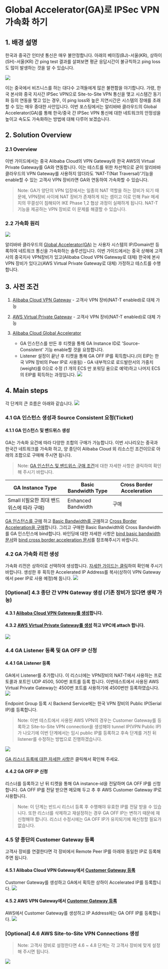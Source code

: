 
# Global Accelerator(GA)로 IPSec VPN 가속화 하기

## 1. 배경  설명 
한국과 중국간 인터넷 통신은 매우 불안정합니다. 아래의 베이징(BJ)-서울(KR), 상하이(SH)-서울(KR) 간 ping test 결과를 살펴보면 평균 응답시간이 불규칙하고 ping loss 도 많이 발생하는 것을 알 수 있습니다. 

![](https://github.com/rnlduaeo/alibaba/blob/master/pingtime.png?raw=true)

이는 중국에서 비즈니스를 하는 대다수 고객들에게 많은 불편함을 야기합니다. 가령, 한국 본사와 중국 지사간 IPSec VPN으로 Site-to-Site VPN 통신을 맺고 시스템간 동기화 등의 연동을 맺고 있는 경우, 이 ping loss와 높은 지연시간은 시스템의 장애를 초래할 수 있는 매우 중대한 사안입니다. 
이번 포스팅에서는 알리바바 클라우드의 Global Accelerator(GA)를 통해 한국/중국 간 IPSec VPN 통신에 대한 네트워크의 안정성을 높이고 속도도 가속화하는 방법에 대해 다루어 보겠습니다. 

## 2. Solution Overview
### 2.1 Overview
이번 가이드에서는 중국 Alibaba Cloud의 VPN Gateway와 한국 AWS의 Virtual Private Gateway를 GA와 연동합니다. 이는 테스트를 위한 차선책으로 굳이 알리바바 클라우드의 VPN Gateway를 사용하지 않더라도 'NAT-T(Nat Traversal)'기능을 enable할 수 있는 고객사 VPN 장비라면 GA와 연동하여 가속화할 수 있습니다.
> Note: GA가 양단의 VPN 입장에서는 일종의 NAT 역할을 하는 장비가 되기 때문에, VPN장비 사이에 NAT 장비가 존재하게 되는 셈이고 이로 인해 Pair 메세지의 무결성이 침해되어 IKE Phase 1,2 협상 과정이 실패하게 됩니다. NAT-T 기능을 제공하는 VPN 장비로 이 문제를 해결할 수 있습니다. 

### 2.2 가속화 원리 
![](https://github.com/rnlduaeo/alibaba/blob/master/VPNoverGA.png?raw=true)

알리바바 클라우드의 [Global Accelerator(GA)](https://www.alibabacloud.com/help/doc-detail/153189.htm?spm=a2c63.l28256.b99.5.82586796Hc8DP7)
는 사용자 시스템의 IP/Domain만 등록하여 네트워크 통신을 가속화하는 솔루션입니다. 이번 가이드에서는 중국 상해에 고객사의 중국지사 VPN장비가 있고(Alibaba Cloud VPN Gateway로 대체) 한국에 본사 VPN 장비가 있다고(AWS Virtual Private Gateway로 대체) 가정하고 테스트를 수행합니다. 

## 3. 사전  조건 
1. [Alibaba Cloud VPN Gateway](https://www.alibabacloud.com/help/doc-detail/64960.htm?spm=a2c63.l28256.b99.5.5d6ae889hLNiHt) - 고객사 VPN 장비(NAT-T enabled)로 대체 가능
2. [AWS Virtual Private Gateway](https://docs.aws.amazon.com/ko_kr/vpn/latest/s2svpn/how_it_works.html) - 고객사 VPN 장비(NAT-T enabled)로 대체 가능
3. [Alibaba Cloud Global Accelerator](https://www.alibabacloud.com/help/doc-detail/153189.htm?spm=a2c63.l28256.b99.5.82586796Hc8DP7) 
	 
	* GA 인스턴스를 만든 후 티켓을 통해 GA Instance ID로 'Source-Consistent' 기능 enable할 것을 요청합니다. 	
	* Listener 설정이 끝난 후 티켓을 통해 GA OFF IP를 획득합니다.(이 EIP는 한국 VPN 장비의 Peer IP로 사용됨) - GA 내부적으로 로드발란서의 가중치(weight)를 0으로 수정 (1 개의 ECS 만 포워딩 용으로 예약)하고 나머지 ECS의 EIP를 획득하는 과정입니다. 
	![](https://github.com/rnlduaeo/alibaba/blob/master/Screen%20Shot%202021-07-02%20at%2011.20.04%20AM.png?raw=true)


## 4. Main steps
각 단계의 큰 흐름은 아래와 같습니다. 
![](https://github.com/rnlduaeo/alibaba/blob/master/Picture1.png?raw=true)
### 4.1 GA 인스턴스 생성과 Source Consistent 요청(Ticket)
#### 4.1.1 GA 인스턴스 및 밴드위스 생성
GA는 가속화 요건에 따라 다양한 조합의 구매가 가능합니다. 이번 시나리오는 중국과 한국간 네트워크를 가속화 하고, 양 종단이 Alibaba Cloud 외 리소스인 조건이므로 아래의 조합으로 구매해 주시면 됩니다. 
> Note: [GA 인스턴스 및 밴드위스 구매 조건](https://www.alibabacloud.com/help/doc-detail/153194.htm?spm=a2c63.p38356.b99.10.571c2e24WeD1J9)에 대한 자세한 사항은 클릭하여 확인해 주시기 바랍니다. 

|GA Instance Type|Basic Bandwidth Type|Cross Border Acceleration |
|---|---|---|
|Small I(필요한 최대 밴드위스에 따라 구매)|Enhanced Bandwidth|구매|


[GA 인스턴스를 구매](https://www.alibabacloud.com/help/doc-detail/153200.htm?spm=a2c63.p38356.b99.22.3e8d3ec5YMYcrz) 하고 [Basic Bandwidth를 구매](https://www.alibabacloud.com/help/doc-detail/153205.htm?spm=a2c63.p38356.b99.27.111077493Kolwl)하고 [Cross Border Acceleration을 구매](https://www.alibabacloud.com/help/doc-detail/155107.htm?spm=a2c63.p38356.b99.35.4f37763eng34lg)합니다. 
그리고 구매한 Basic Bandwidth와 Cross Bandwidth를 GA 인스턴스에 bind합니다. 바인딩에 대한 자세한 사항은 [bind basic bandwidth 문서](https://www.alibabacloud.com/help/doc-detail/153206.htm?spm=a2c63.p38356.b99.28.34528816XU1IGd)와 [bind cross border acceleration 문서](https://www.alibabacloud.com/help/doc-detail/155108.htm?spm=a2c63.p38356.b99.36.4095289crKAgox)를 참조해주시기 바랍니다.

### 4.2 GA 가속화 리전 생성
가속화 리전은 상하이로 선택하여 생성합니다. [자세한 가이드는 클릭](https://www.alibabacloud.com/help/doc-detail/153212.htm?spm=a2c63.l28256.b99.43.418e6796yJw0kV)하여 확인해 주시기 바랍니다. 생성한 후 획득한 Accelerated IP Address를 복사(상하이 VPN Gateway에서 peer IP로 사용 예정)해 둡니다. 
![](https://github.com/rnlduaeo/alibaba/blob/master/Screen%20Shot%202021-07-02%20at%203.39.11%20PM.png?raw=true)

### [Optional] 4.3 종단 간 VPN Gateway 생성 (기존 장비가 있다면 생략 가능)
#### 4.3.1 [Alibaba Cloud VPN Gateway를 생성](https://www.alibabacloud.com/help/doc-detail/65290.htm?spm=a2c63.l28256.b99.23.d9a5e889eDXe0e)합니다.
#### 4.3.2 [AWS Virtual Private Gateway를 생성](https://docs.aws.amazon.com/ko_kr/vpn/latest/s2svpn/SetUpVPNConnections.html#vpn-create-target-gateway) 하고 VPC에 attach 합니다.
![](https://github.com/rnlduaeo/alibaba/blob/master/Screen%20Shot%202021-07-02%20at%203.50.49%20PM.png?raw=true)

### 4.4 GA Listener 등록 및 GA OFF IP 신청
#### 4.4.1 GA Listener 등록
GA에서 Listener를 추가합니다. 이 리스너에는 VPN장비의 NAT-T에서 사용하는 프로토콜과 포트인 UDP 4500, 500번 포트를 등록 합니다. 이번테스트에서 사용된 AWS Virtual Private Gateway는 4500번 포트를 사용하기에 4500번만 등록하였습니다.
![](https://github.com/rnlduaeo/alibaba/blob/master/Screen%20Shot%202021-07-02%20at%203.58.51%20PM.png?raw=true)

Endpoint Group 등록 시 Backend Service에는 한국 VPN 장비의 Public IP(Serial IP)를 등록합니다. 
> Note: 이번 테스트에서 사용된 AWS VPN의 경우는 Customer Gateway를 등록하고 Site-to-Site VPN connection을 생성해야 tunnel IP(VPN Public IP)가 나오기에 이번 단계에서는 임시 public IP를 등록하고 후속 단계를 거친 뒤 listener를 수정하는 방법으로 진행하겠습니다. 

![](https://github.com/rnlduaeo/alibaba/blob/master/Screen%20Shot%202021-07-02%20at%203.59.12%20PM.png?raw=true)

[GA 리스너 등록에 대한 자세한 사항](https://www.alibabacloud.com/help/doc-detail/153217.htm?spm=a2c63.l28256.b99.48.68606796n12ytp)은 클릭해서 확인해 주세요.

#### 4.4.2 GA OFF IP 신청
리스너를 등록하고 난 뒤 티켓을 통해 GA instance-id을 전달하며 GA OFF IP를 신청합니다. GA OFF IP를 전달 받으면 메모해 두고 추 후 AWS Customer Gateway IP로 사용합니다. 
> Note: 이 단계는 반드시 리스너 등록 후 수행해야 유효한 IP를 전달 받을 수 있습니다. 또한 리스너를 삭제하고 재설정하는 경우 GA OFF IP는 변하기 때문에 재신청해야 합니다. 리스너 수정시에는 GA OFF IP가 유지되기에 재신청할 필요가 없습니다. 

### 4.5 양 종단의 Customer Gateway 등록
고객사 장비를 연결한다면 각 장비에서 Remote Peer IP를 아래와 동일한 IP로 등록해 주면 됩니다.

#### 4.5.1 Alibaba Cloud VPN Gateway에서 [Customer Gateway 등록](https://www.alibabacloud.com/help/doc-detail/65286.htm?spm=a2c63.l28256.b99.30.3067e889Usd0nF)
Customer Gateway를 생성하고 GA에서 획득한 상하이 Accelerated IP를 등록합니다. 
![](https://github.com/rnlduaeo/alibaba/blob/master/Screen%20Shot%202021-07-02%20at%204.19.50%20PM.png?raw=true)

#### 4.5.2 AWS VPN Gateway에서 [Customer Gateway 등록](https://docs.aws.amazon.com/ko_kr/vpn/latest/s2svpn/SetUpVPNConnections.html#vpn-create-cgw)
AWS에서 Customer Gateway를 생성하고 IP Address에는 GA OFF IP를 등록합니다. 
![](https://github.com/rnlduaeo/alibaba/blob/master/Screen%20Shot%202021-07-02%20at%204.20.40%20PM.png?raw=true)


### [Optional] 4.6 AWS Site-to-Site VPN Connections 생성
> Note: 고객사 장비로 설정한다면 4.6 ~ 4.8 단계는 각 고객사 장비에 맞게 설정해 주시면 됩니다. 

![](https://github.com/rnlduaeo/alibaba/blob/master/Screen%20Shot%202021-07-02%20at%204.55.21%20PM.png?raw=true)

<!--stackedit_data:
eyJoaXN0b3J5IjpbMTM5MTQ5Nzc4NywyMDQwNTk3MTM5LDE5Mz
UyMDA2NzcsLTgyMzg5MDM1OSwtMTczMjAzMzgxLDE3OTk1MDM5
MzUsLTE4NDgzNDA1MjMsLTE3MTQ4MDY1NTUsLTg3NDcwMjA5OS
wtMTUwNTc4NzA2MywyMzk5MzI0ODUsMTU1NzEwNDQ5NywyMDI5
Mzg1NjQ5LC0xMjYzNjE3NDc5LC0xNzQ3NzEzNTYxLDEyMzYzND
AyMTEsLTYwODc1MTcxMiw0OTMyNDM4MDQsLTE1MjE0MDY0MDcs
MjQxMDU3NzUxXX0=
-->